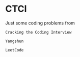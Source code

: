 # CTCI
Just some coding problems from

    Cracking the Coding Interview

    Yangshun

    LeetCode

